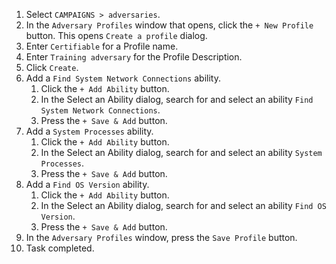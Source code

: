 1. Select `CAMPAIGNS > adversaries`.
1. In the `Adversary Profiles` window that opens, click the `+ New Profile` button. This opens `Create a profile` dialog. 
1. Enter `Certifiable` for a Profile name.
1. Enter `Training adversary` for the Profile Description.
1. Click `Create`.
1. Add a `Find System Network Connections` ability.
    1. Click the `+ Add Ability` button.
    1. In the Select an Ability dialog, search for and select an ability `Find System Network Connections`.
    1. Press the `+ Save & Add` button.
1. Add a `System Processes` ability.
    1. Click the `+ Add Ability` button.
    1. In the Select an Ability dialog, search for and select an ability `System Processes`.
    1. Press the `+ Save & Add` button.
1. Add a `Find OS Version` ability.
    1. Click the `+ Add Ability` button.
    1. In the Select an Ability dialog, search for and select an ability `Find OS Version`.
    1. Press the `+ Save & Add` button.
1. In the `Adversary Profiles` window, press the `Save Profile` button.
1. Task completed.
